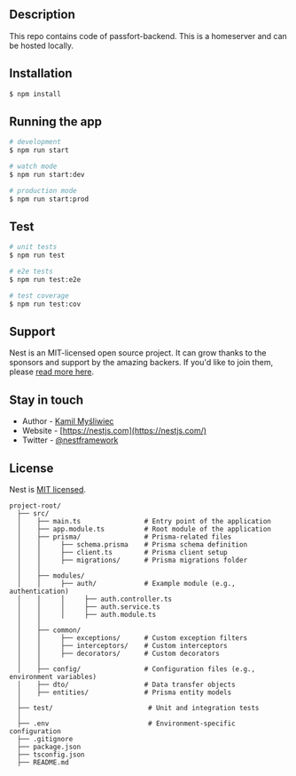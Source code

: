 ## Description

This repo contains code of passfort-backend. This is a homeserver and can be hosted locally. 

## Installation

```bash
$ npm install
```

## Running the app

```bash
# development
$ npm run start

# watch mode
$ npm run start:dev

# production mode
$ npm run start:prod
```

## Test

```bash
# unit tests
$ npm run test

# e2e tests
$ npm run test:e2e

# test coverage
$ npm run test:cov
```

## Support

Nest is an MIT-licensed open source project. It can grow thanks to the sponsors and support by the amazing backers. If you'd like to join them, please [read more here](https://docs.nestjs.com/support).

## Stay in touch

- Author - [Kamil Myśliwiec](https://kamilmysliwiec.com)
- Website - [https://nestjs.com](https://nestjs.com/)
- Twitter - [@nestframework](https://twitter.com/nestframework)

## License

Nest is [MIT licensed](LICENSE).

```
project-root/
  ├── src/
  │    ├── main.ts                # Entry point of the application
  │    ├── app.module.ts          # Root module of the application
  │    ├── prisma/                # Prisma-related files
  │    │     ├── schema.prisma    # Prisma schema definition
  │    │     ├── client.ts        # Prisma client setup
  │    │     ├── migrations/      # Prisma migrations folder
  │    │
  │    ├── modules/
  │    │     ├── auth/            # Example module (e.g., authentication)
  │    │     │     ├── auth.controller.ts
  │    │     │     ├── auth.service.ts
  │    │     │     ├── auth.module.ts
  │    │
  │    ├── common/
  │    │     ├── exceptions/      # Custom exception filters
  │    │     ├── interceptors/    # Custom interceptors
  │    │     ├── decorators/      # Custom decorators
  │    │
  │    ├── config/                # Configuration files (e.g., environment variables)
  │    ├── dto/                   # Data transfer objects
  │    ├── entities/              # Prisma entity models
  │
  ├── test/                        # Unit and integration tests
  │
  ├── .env                         # Environment-specific configuration
  ├── .gitignore
  ├── package.json
  ├── tsconfig.json
  ├── README.md
```